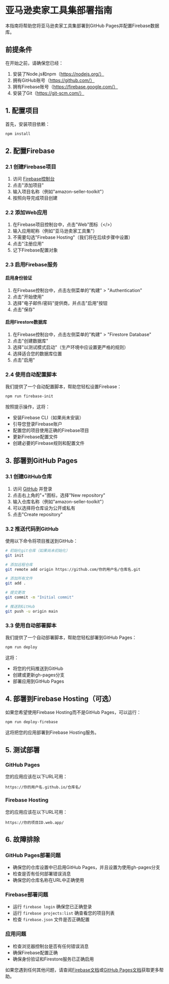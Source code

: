 # 亚马逊卖家工具集部署指南

本指南将帮助您将亚马逊卖家工具集部署到GitHub Pages并配置Firebase数据库。

## 前提条件

在开始之前，请确保您已经：

1. 安装了Node.js和npm（https://nodejs.org/）
2. 拥有GitHub账号（https://github.com/）
3. 拥有Firebase账号（https://firebase.google.com/）
4. 安装了Git（https://git-scm.com/）

## 1. 配置项目

首先，安装项目依赖：

```bash
npm install
```

## 2. 配置Firebase

### 2.1 创建Firebase项目

1. 访问 [Firebase控制台](https://console.firebase.google.com/)
2. 点击"添加项目"
3. 输入项目名称（例如"amazon-seller-toolkit"）
4. 按照向导完成项目创建

### 2.2 添加Web应用

1. 在Firebase项目控制台中，点击"Web"图标（</>）
2. 输入应用昵称（例如"亚马逊卖家工具集"）
3. 不需要勾选"Firebase Hosting"（我们将在后续步骤中设置）
4. 点击"注册应用"
5. 记下Firebase配置对象

### 2.3 启用Firebase服务

#### 启用身份验证

1. 在Firebase控制台中，点击左侧菜单的"构建" > "Authentication"
2. 点击"开始使用"
3. 选择"电子邮件/密码"提供商，并点击"启用"按钮
4. 点击"保存"

#### 启用Firestore数据库

1. 在Firebase控制台中，点击左侧菜单的"构建" > "Firestore Database"
2. 点击"创建数据库"
3. 选择"以测试模式启动"（生产环境中应设置更严格的规则）
4. 选择适合您的数据库位置
5. 点击"启用"

### 2.4 使用自动配置脚本

我们提供了一个自动配置脚本，帮助您轻松设置Firebase：

```bash
npm run firebase-init
```

按照提示操作，这将：
- 安装Firebase CLI（如果尚未安装）
- 引导您登录Firebase账户
- 配置您的项目使用正确的Firebase项目
- 更新Firebase配置文件
- 创建必要的Firebase规则和配置文件

## 3. 部署到GitHub Pages

### 3.1 创建GitHub仓库

1. 访问 [GitHub](https://github.com/) 并登录
2. 点击右上角的"+"图标，选择"New repository"
3. 输入仓库名称（例如"amazon-seller-toolkit"）
4. 可以选择将仓库设为公开或私有
5. 点击"Create repository"

### 3.2 推送代码到GitHub

使用以下命令将项目推送到GitHub：

```bash
# 初始化git仓库（如果尚未初始化）
git init

# 添加远程仓库
git remote add origin https://github.com/你的用户名/仓库名.git

# 添加所有文件
git add .

# 提交更改
git commit -m "Initial commit"

# 推送到GitHub
git push -u origin main
```

### 3.3 使用自动部署脚本

我们提供了一个自动部署脚本，帮助您轻松部署到GitHub Pages：

```bash
npm run deploy
```

这将：
- 将您的代码推送到GitHub
- 创建或更新gh-pages分支
- 部署应用到GitHub Pages

## 4. 部署到Firebase Hosting（可选）

如果您希望使用Firebase Hosting而不是GitHub Pages，可以运行：

```bash
npm run deploy-firebase
```

这将把您的应用部署到Firebase Hosting服务。

## 5. 测试部署

### GitHub Pages

您的应用应该在以下URL可用：
```
https://你的用户名.github.io/仓库名/
```

### Firebase Hosting

您的应用应该在以下URL可用：
```
https://你的项目ID.web.app/
```

## 6. 故障排除

### GitHub Pages部署问题

- 确保您的仓库设置中已启用GitHub Pages，并且设置为使用gh-pages分支
- 检查是否有任何部署错误消息
- 确保您的仓库名称在URL中正确使用

### Firebase部署问题

- 运行 `firebase login` 确保您已正确登录
- 运行 `firebase projects:list` 确查看您的项目列表
- 检查 `firebase.json` 文件是否正确配置

### 应用问题

- 检查浏览器控制台是否有任何错误消息
- 确保Firebase配置正确
- 确保身份验证和Firestore服务已正确启用

如果您遇到任何其他问题，请查阅[Firebase文档](https://firebase.google.com/docs)或[GitHub Pages文档](https://docs.github.com/en/pages)获取更多帮助。 